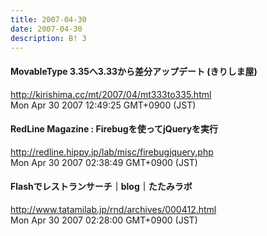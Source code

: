 ```yaml
---
title: 2007-04-30
date: 2007-04-30
description: B! 3
---
```


#### MovableType 3.35へ3.33から差分アップデート (きりしま屋)
http://kirishima.cc/mt/2007/04/mt333to335.html<br>
Mon Apr 30 2007 12:49:25 GMT+0900 (JST)<br>


#### RedLine Magazine : Firebugを使ってjQueryを実行
http://redline.hippy.jp/lab/misc/firebugjquery.php<br>
Mon Apr 30 2007 02:38:49 GMT+0900 (JST)<br>


#### Flashでレストランサーチ｜blog｜たたみラボ
http://www.tatamilab.jp/rnd/archives/000412.html<br>
Mon Apr 30 2007 02:28:00 GMT+0900 (JST)<br>


